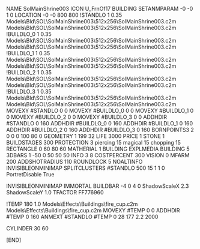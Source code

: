 NAME SolMainShrine003
ICON U_FrnOf17
BUILDING
SETANMPARAM -0 -0 1 0
LOCATION -0 -0 800 800
!STANDLO      1 0.35 Models\Bld\SOL\SolMainShrine003\512x256\SolMainShrine003.c2m Models\Bld\SOL\SolMainShrine003\512x256\SolMainShrine003.c2m
!BUILDLO_0    1 0.35 Models\Bld\SOL\SolMainShrine003\512x256\SolMainShrine003.c2m Models\Bld\SOL\SolMainShrine003\512x256\SolMainShrine003.c2m
!BUILDLO_1    1 0.35 Models\Bld\SOL\SolMainShrine003\512x256\SolMainShrine003.c2m Models\Bld\SOL\SolMainShrine003\512x256\SolMainShrine003.c2m
!BUILDLO_2    1 0.35 Models\Bld\SOL\SolMainShrine003\512x256\SolMainShrine003.c2m Models\Bld\SOL\SolMainShrine003\512x256\SolMainShrine003.c2m
!BUILDLO_3    1 0.35 Models\Bld\SOL\SolMainShrine003\512x256\SolMainShrine003.c2m Models\Bld\SOL\SolMainShrine003\512x256\SolMainShrine003.c2m
MOVEXY #STANDLO   0 0
MOVEXY #BUILDLO_0 0 0
MOVEXY #BUILDLO_1 0 0
MOVEXY #BUILDLO_2 0 0
MOVEXY #BUILDLO_3 0 0
ADDHDIR #STANDLO 0 160
ADDHDIR #BUILDLO_0 0 160
ADDHDIR #BUILDLO_1 0 160
ADDHDIR #BUILDLO_2 0 160
ADDHDIR #BUILDLO_3 0 160
BORNPOINTS3 2 0 0 0 100 80 0
GEOMETRY 1 199 32
LIFE     3000
PRICE 1 STONE 1
BUILDSTAGES 300
PROTECTION 3 piercing 15 magical 15 chopping 15
RECTANGLE    0 60 80 60
MATHERIAL 1 BUILDING
EXPLMEDIA BUILDING 5
3DBARS 1 -50 0 50 50 50
INFO 3 8
COSTPERCENT 300
VISION 0
MFARM 200
ADDSHOTRADIUS 110
ROUNDLOCK 5
NOALTINFO
INVISIBLEONMINIMAP
SPLITCLUSTERS #STANDLO 500 15 1 1 0
PortretDisable True

INVISIBLEONMINIMAP
IMMORTAL
BUILDBAR -4 0 4 0
ShadowScaleX 2.3
ShadowScaleY 1.0
TFACTOR FF776960

!TEMP 180 1.0 Models\Effects\Buildings\fire_cup.c2m Models\Effects\Buildings\fire_cup.c2m
MOVEXY  #TEMP 0 0
ADDHDIR #TEMP 0 160
ANMEXT #STANDLO #TEMP 0 28 177 2.2 2000

CYLINDER 30 60

[END]
